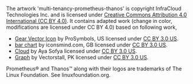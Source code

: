 The artwork 'multi-tenancy-prometheus-thanos' is copyright InfraCloud
Technologies Inc. and is licensed under [Creative Commons Attribution
4.0 International (CC BY
4.0)](https://creativecommons.org/licenses/by/4.0/). It contains
adapted work (change in color, modifications are licensed under CC BY
4.0) based on following work,

- [Gear Vector
  Icon](https://thenounproject.com/term/gear-vector-icon/1141754/) by
  ProSymbols, US licensed under [CC BY 3.0
  US](https://creativecommons.org/licenses/by/3.0/us/).
- [bar chart](https://thenounproject.com/term/bar-chart/71261/) by
  iconsmind.com, GB licensed under [CC BY 3.0
  US](https://creativecommons.org/licenses/by/3.0/us/).
- [Cloud](https://thenounproject.com/term/cloud/677922/) by Aya Sofya
  licensed under [CC BY 3.0
  US](https://creativecommons.org/licenses/by/3.0/us/).
- [Graph](https://thenounproject.com/term/Graph/1961348/) by
  Vectorstall, PK licensed under [CC BY 3.0
  US](https://creativecommons.org/licenses/by/3.0/us/).

Prometheus® and Thanos™ along with their logos are trademarks of The
Linux Foundation. See linuxfoundation.org.
